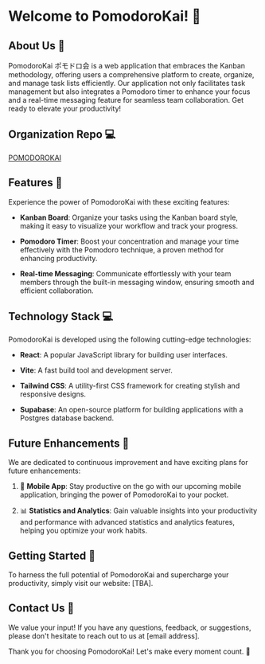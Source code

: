 # Welcome to PomodoroKai! 👋

## About Us 🌟
PomodoroKai ポモドロ会 is a web application that embraces the Kanban methodology, offering users a comprehensive platform to create, organize, and manage task lists efficiently. Our application not only facilitates task management but also integrates a Pomodoro timer to enhance your focus and a real-time messaging feature for seamless team collaboration. Get ready to elevate your productivity!

## Organization Repo 💻
<a href="https://github.com/PomodoroKai">POMODOROKAI</a>

## Features 🚀
Experience the power of PomodoroKai with these exciting features:

- **Kanban Board**: Organize your tasks using the Kanban board style, making it easy to visualize your workflow and track your progress.

- **Pomodoro Timer**: Boost your concentration and manage your time effectively with the Pomodoro technique, a proven method for enhancing productivity.

- **Real-time Messaging**: Communicate effortlessly with your team members through the built-in messaging window, ensuring smooth and efficient collaboration.

## Technology Stack 💻
PomodoroKai is developed using the following cutting-edge technologies:

- **React**: A popular JavaScript library for building user interfaces.

- **Vite**: A fast build tool and development server.

- **Tailwind CSS**: A utility-first CSS framework for creating stylish and responsive designs.

- **Supabase**: An open-source platform for building applications with a Postgres database backend.

## Future Enhancements 🔮
We are dedicated to continuous improvement and have exciting plans for future enhancements:

1. 📱 **Mobile App**: Stay productive on the go with our upcoming mobile application, bringing the power of PomodoroKai to your pocket.

2. 📊 **Statistics and Analytics**: Gain valuable insights into your productivity and performance with advanced statistics and analytics features, helping you optimize your work habits.

## Getting Started 🚀
To harness the full potential of PomodoroKai and supercharge your productivity, simply visit our website: [TBA].

## Contact Us 📧
We value your input! If you have any questions, feedback, or suggestions, please don't hesitate to reach out to us at [email address].

Thank you for choosing PomodoroKai! Let's make every moment count. 🌟
